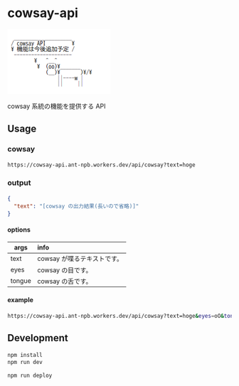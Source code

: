 # cowsay-api
![cowsay API の宣伝画面](README-banner.png "cowsay API の宣伝画面")

cowsay 系統の機能を提供する API

## Usage

### cowsay
```sh
https://cowsay-api.ant-npb.workers.dev/api/cowsay?text=hoge
```
### output
```json
{
  "text": "[cowsay の出力結果(長いので省略)]"
}
```

#### options
| args   | info                      |
| ------ | :------------------------ |
| text   | cowsay が喋るテキストです。 |
| eyes   | cowsay の目です。          |
| tongue | cowsay の舌です。          |

#### example
```sh
https://cowsay-api.ant-npb.workers.dev/api/cowsay?text=hoge&eyes=oO&tongue=U
```

## Development
```
npm install
npm run dev
```

```
npm run deploy
```
